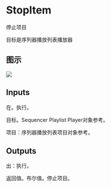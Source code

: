 # StopItem

停止项目

目标是序列器播放列表播放器

## 图示

![]($-20221218-20562722.png)

## Inputs

在。执行。

目标。Sequencer Playlist Player对象参考。

项目：序列器播放列表项目对象参考。  

## Outputs

出：执行。

返回值。布尔值。停止项目。
